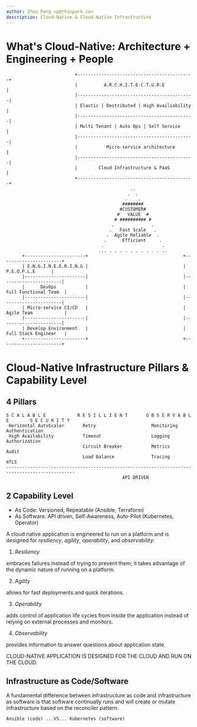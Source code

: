 ```yaml
---
author: Zhou Peng <p@thinpark.io>
description: Cloud-Native & Cloud-Native Infrastructure
---
```


# What's Cloud-Native: Architecture + Engineering + People

~~~
                          +--------------------------------------------+
                          |          A.R.C.H.I.T.E.C.T.U.R.E           |
                          |--------------------------------------------|
                          | Elastic | Destributed | High Availiability |
                          |--------------------------------------------|
                          | Multi Tenant | Auto Ops | Self Service     |
                          |--------------------------------------------|
                          |           Micro-service architecture       |
                          |--------------------------------------------|
                          |        Cloud Infrastructure & PaaS         |
                          +--------------------------------------------+
                                               ..
                                              .  .
                                             .    .
                                            ########
                                           #CUSTOMER#
                                          #   VALUE  #
                                         # ########## #
                                        .              .
                                       .   Fast Scale   .
                                      .  Agile Reliable  .
                                     .      Efficient     .
                                    .                      .
                                   ... . . . . . . . . . . ..
      +-----------------------+                                    +-----------------------+
      | E.N.G.I.N.E.E.R.I.N.G |                                    |      P.E.O.P.L.E      |
      |-----------------------|                                    |-----------------------|
      |      DevOps           |                                    | Full Functional Team  |
      |-----------------------|                                    |-----------------------|
      | Micro-service CI/CD   |                                    | Agile Team            |
      |-----------------------|                                    |-----------------------|
      | Develop Environment   |                                    | Full Stack Engineer   |
      +-----------------------+                                    +-----------------------+
~~~

# Cloud-Native Infrastructure Pillars & Capability Level

## 4 Pillars

~~~
S C A L A B L E            R E S I L L I E N T       O B S E R V A B L E        S E C U R I T Y
 Horizontal AutoScaler       Retry                     Monitoring                 Authentication
 High Availability           Timeout                   Logging                    Authorization
                             Circuit Breaker           Metrics                    Audit
                             Load Balance              Tracing                    mTLS
------------------------------------------------------------------------------------------------
                                            API DRIVEN
~~~

## 2 Capability Level

- As Code: Versioned, Repeatable (Ansible, Terraform)
- As Software: API driven, Self-Awareness, Auto-Pilot (Kubernetes, Operator)

A cloud native application is engineered to run on a platform and is designed
for *resiliency*, *agility*, *operability*, and *observability*:

1. *Resiliency*

embraces failures instead of trying to prevent them; it takes advantage of the
dynamic nature of running on a platform.

2. *Agility*

allows for fast deployments and quick iterations.

3. *Operability*

adds control of application life cycles from inside the application instead of
relying on external processes and monitors.

4. *Observability*

provides information to answer questions about application state.

CLOUD-NATIVE APPLICATION IS DESIGNED FOR THE CLOUD AND RUN ON THE CLOUD.

## Infrastructure as Code/Software

A fundamental difference between infrastructure as code and infrastructure as
software is that software continually runs and will create or mutate
infrastructure based on the reconciler pattern.

    Ansible (code) ...VS... Kubernetes (software)
